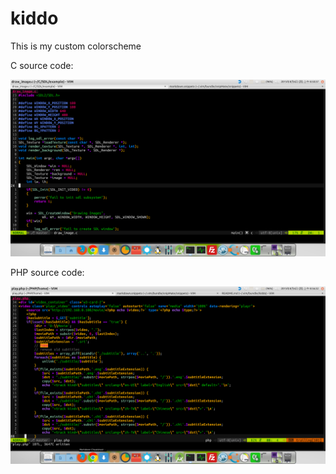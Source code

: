 # kiddo

This is my custom colorscheme

C source code:

![C source code](https://github.com/kiddos/kiddo/blob/master/screenshot/c.png)

PHP source code:

![PHP source code](https://github.com/kiddos/kiddo/blob/master/screenshot/php.png)
